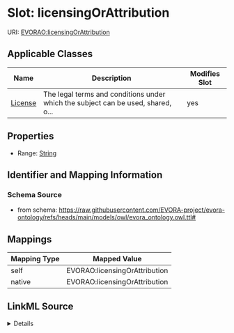 

# Slot: licensingOrAttribution



URI: [EVORAO:licensingOrAttribution](https://raw.githubusercontent.com/EVORA-project/evora-ontology/refs/heads/main/models/owl/evora_ontology.owl.ttl#licensingOrAttribution)



<!-- no inheritance hierarchy -->





## Applicable Classes

| Name | Description | Modifies Slot |
| --- | --- | --- |
| [License](License.md) | The legal terms and conditions under which the subject can be used, shared, o... |  yes  |







## Properties

* Range: [String](String.md)





## Identifier and Mapping Information







### Schema Source


* from schema: https://raw.githubusercontent.com/EVORA-project/evora-ontology/refs/heads/main/models/owl/evora_ontology.owl.ttl#




## Mappings

| Mapping Type | Mapped Value |
| ---  | ---  |
| self | EVORAO:licensingOrAttribution |
| native | EVORAO:licensingOrAttribution |




## LinkML Source

<details>
```yaml
name: licensingOrAttribution
from_schema: https://raw.githubusercontent.com/EVORA-project/evora-ontology/refs/heads/main/models/owl/evora_ontology.owl.ttl#
rank: 1000
alias: licensingOrAttribution
domain_of:
- License
range: string

```
</details>